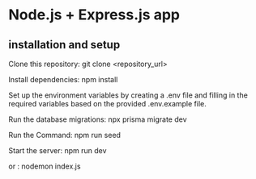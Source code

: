 # Node.js + Express.js app

## installation and setup
Clone this repository: git clone <repository_url>

Install dependencies: npm install

Set up the environment variables by creating a .env file and filling in the required variables based on the provided .env.example file.

Run the database migrations: npx prisma migrate dev

Run the Command: npm run seed

Start the server: npm run dev

or : nodemon index.js

